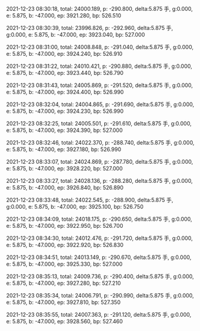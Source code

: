 2021-12-23 08:30:18, total: 24000.189, p: -290.800, delta:5.875 手, g:0.000, e: 5.875, b: -47.000, ep: 3921.280, bp: 526.510

2021-12-23 08:30:39, total: 23996.826, p: -292.960, delta:5.875 手, g:0.000, e: 5.875, b: -47.000, ep: 3923.040, bp: 527.000

2021-12-23 08:31:00, total: 24008.848, p: -291.040, delta:5.875 手, g:0.000, e: 5.875, b: -47.000, ep: 3924.240, bp: 526.910

2021-12-23 08:31:22, total: 24010.421, p: -290.880, delta:5.875 手, g:0.000, e: 5.875, b: -47.000, ep: 3923.440, bp: 526.790

2021-12-23 08:31:43, total: 24005.869, p: -291.520, delta:5.875 手, g:0.000, e: 5.875, b: -47.000, ep: 3924.400, bp: 526.990

2021-12-23 08:32:04, total: 24004.865, p: -291.690, delta:5.875 手, g:0.000, e: 5.875, b: -47.000, ep: 3924.230, bp: 526.990

2021-12-23 08:32:25, total: 24005.501, p: -291.610, delta:5.875 手, g:0.000, e: 5.875, b: -47.000, ep: 3924.390, bp: 527.000

2021-12-23 08:32:46, total: 24022.370, p: -288.740, delta:5.875 手, g:0.000, e: 5.875, b: -47.000, ep: 3927.180, bp: 526.990

2021-12-23 08:33:07, total: 24024.869, p: -287.780, delta:5.875 手, g:0.000, e: 5.875, b: -47.000, ep: 3928.220, bp: 527.000

2021-12-23 08:33:27, total: 24028.136, p: -288.280, delta:5.875 手, g:0.000, e: 5.875, b: -47.000, ep: 3926.840, bp: 526.890

2021-12-23 08:33:48, total: 24022.545, p: -288.900, delta:5.875 手, g:0.000, e: 5.875, b: -47.000, ep: 3925.100, bp: 526.750

2021-12-23 08:34:09, total: 24018.175, p: -290.650, delta:5.875 手, g:0.000, e: 5.875, b: -47.000, ep: 3922.950, bp: 526.700

2021-12-23 08:34:30, total: 24012.476, p: -291.720, delta:5.875 手, g:0.000, e: 5.875, b: -47.000, ep: 3922.920, bp: 526.830

2021-12-23 08:34:51, total: 24013.149, p: -290.670, delta:5.875 手, g:0.000, e: 5.875, b: -47.000, ep: 3925.330, bp: 527.000

2021-12-23 08:35:13, total: 24009.736, p: -290.400, delta:5.875 手, g:0.000, e: 5.875, b: -47.000, ep: 3927.280, bp: 527.210

2021-12-23 08:35:34, total: 24006.791, p: -290.990, delta:5.875 手, g:0.000, e: 5.875, b: -47.000, ep: 3927.810, bp: 527.350

2021-12-23 08:35:55, total: 24007.363, p: -291.120, delta:5.875 手, g:0.000, e: 5.875, b: -47.000, ep: 3928.560, bp: 527.460